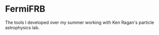 # FermiFRB
The tools I developed over my summer working with Ken Ragan's particle astrophysics lab.
